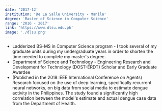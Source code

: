```yaml
---
date: '2017-12'
institution: 'De La Salle University - Manila'
degree: 'Master of Science in Computer Science'
range: '2016 - 2017'
link: 'https://www.dlsu.edu.ph'
image: './dlsu.png'
---
```


- Ladderized BS-MS in Computer Science program - I took several of my graduate units during my undergraduate years in order to shorten the time needed to complete my master's degree.
- Department of Science and Technology - Engineering Research and Development for Technology (DOST-ERDT) Scholar and Early Graduate Awardee
- (Published in the 2018 IEEE International Conference on Agents) Research focused on the use of deep learning, specifically recurrent neural networks, on big data from social media to estimate dengue activity in the Philippines. The study found a significantly high correlation between the model's estimate and actual dengue case data from the Department of Health.
